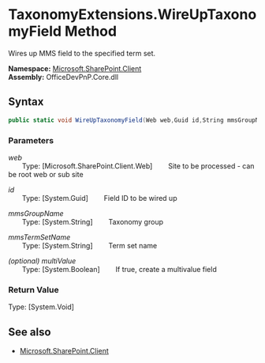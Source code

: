 # TaxonomyExtensions.WireUpTaxonomyField Method  
Wires up MMS field to the specified term set.  

**Namespace:** [Microsoft.SharePoint.Client](Microsoft.SharePoint.Client.md)  
**Assembly:** OfficeDevPnP.Core.dll  
## Syntax
```C#
public static void WireUpTaxonomyField(Web web,Guid id,String mmsGroupName,String mmsTermSetName,Boolean multiValue)
```
### Parameters
*web*  
&emsp;&emsp;Type: [Microsoft.SharePoint.Client.Web] 
&emsp;&emsp;Site to be processed - can be root web or sub site  
  
*id*  
&emsp;&emsp;Type: [System.Guid] 
&emsp;&emsp;Field ID to be wired up  
  
*mmsGroupName*  
&emsp;&emsp;Type: [System.String] 
&emsp;&emsp;Taxonomy group  
  
*mmsTermSetName*  
&emsp;&emsp;Type: [System.String] 
&emsp;&emsp;Term set name  
  
*(optional) multiValue*  
&emsp;&emsp;Type: [System.Boolean] 
&emsp;&emsp;If true, create a multivalue field  
  
### Return Value
Type: [System.Void]  

## See also
- [Microsoft.SharePoint.Client](Microsoft.SharePoint.Client.md)
